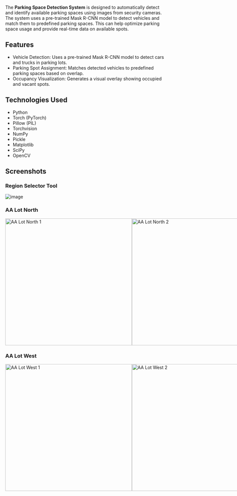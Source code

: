 The **Parking Space Detection System** is designed to automatically detect and identify available parking spaces using images from security cameras. The system uses a pre-trained Mask R-CNN model to detect vehicles and match them to predefined parking spaces. This can help optimize parking space usage and provide real-time data on available spots.

## Features
- Vehicle Detection: Uses a pre-trained Mask R-CNN model to detect cars and trucks in parking lots.
- Parking Spot Assignment: Matches detected vehicles to predefined parking spaces based on overlap.
- Occupancy Visualization: Generates a visual overlay showing occupied and vacant spots.

## Technologies Used
- Python
- Torch (PyTorch)
- Pillow (PIL)
- Torchvision
- NumPy
- Pickle
- Matplotlib
- SciPy
- OpenCV
  
## Screenshots

### Region Selector Tool
![image](https://github.com/user-attachments/assets/8904ab9c-c334-4a06-9e2e-5d91d0014fee)


### AA Lot North
<div style="display: flex; justify-content: space-between;">
  <img width="400" alt="AA Lot North 1" src="https://github.com/user-attachments/assets/d2e5a3bc-15eb-468f-a970-143003fbc2d3">
  <img width="400" alt="AA Lot North 2" src="https://github.com/user-attachments/assets/9770eb01-8c2a-44b6-8cff-8ef11985bcb5">
  <img width="400" alt="AA Lot North 3" src="https://github.com/user-attachments/assets/8955fc5f-be3a-41bc-99ac-18445fa21681">
</div>

### AA Lot West
<div style="display: flex; justify-content: space-between;">
  <img width="400" alt="AA Lot West 1" src="https://github.com/user-attachments/assets/ddd51a53-003c-4326-868b-5c336f5695e0">
  <img width="400" alt="AA Lot West 2" src="https://github.com/user-attachments/assets/6ed3c6b6-0309-4089-bcb5-35d57b944bb3">
  <img width="400" alt="AA Lot West 3" src="https://github.com/user-attachments/assets/f4e6365c-8c76-4b85-835e-66c34d9dd5a8">
</div>

